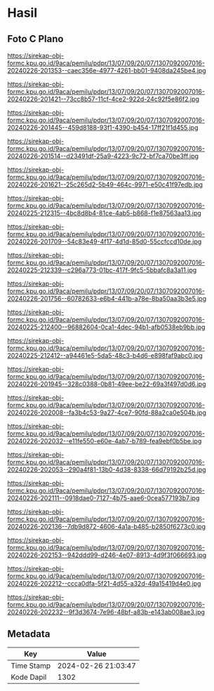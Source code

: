 # Hasil

## Foto C Plano

https://sirekap-obj-formc.kpu.go.id/9aca/pemilu/pdpr/13/07/09/20/07/1307092007016-20240226-201353--caec356e-4977-4261-bb01-9408da245be4.jpg

https://sirekap-obj-formc.kpu.go.id/9aca/pemilu/pdpr/13/07/09/20/07/1307092007016-20240226-201421--73cc8b57-11cf-4ce2-922d-24c92f5e86f2.jpg

https://sirekap-obj-formc.kpu.go.id/9aca/pemilu/pdpr/13/07/09/20/07/1307092007016-20240226-201445--459d8188-93f1-4390-b454-17ff21f1d455.jpg

https://sirekap-obj-formc.kpu.go.id/9aca/pemilu/pdpr/13/07/09/20/07/1307092007016-20240226-201514--d23491df-25a9-4223-9c72-bf7ca70be3ff.jpg

https://sirekap-obj-formc.kpu.go.id/9aca/pemilu/pdpr/13/07/09/20/07/1307092007016-20240226-201621--25c265d2-5b49-464c-9971-e50c41f97edb.jpg

https://sirekap-obj-formc.kpu.go.id/9aca/pemilu/pdpr/13/07/09/20/07/1307092007016-20240225-212315--4bc8d8b4-81ce-4ab5-b868-f1e87563aa13.jpg

https://sirekap-obj-formc.kpu.go.id/9aca/pemilu/pdpr/13/07/09/20/07/1307092007016-20240226-201709--54c83e49-4f17-4d1d-85d0-55ccfccd10de.jpg

https://sirekap-obj-formc.kpu.go.id/9aca/pemilu/pdpr/13/07/09/20/07/1307092007016-20240225-212339--c296a773-01bc-417f-9fc5-5bbafc8a3a11.jpg

https://sirekap-obj-formc.kpu.go.id/9aca/pemilu/pdpr/13/07/09/20/07/1307092007016-20240226-201756--60782633-e6b4-441b-a78e-8ba50aa3b3e5.jpg

https://sirekap-obj-formc.kpu.go.id/9aca/pemilu/pdpr/13/07/09/20/07/1307092007016-20240225-212400--96882604-0ca1-4dec-94b1-afb0538eb9bb.jpg

https://sirekap-obj-formc.kpu.go.id/9aca/pemilu/pdpr/13/07/09/20/07/1307092007016-20240225-212412--a94461e5-5da5-48c3-b4d6-e898faf9abc0.jpg

https://sirekap-obj-formc.kpu.go.id/9aca/pemilu/pdpr/13/07/09/20/07/1307092007016-20240226-201945--328c0388-0b81-49ee-be22-69a3f497d0d6.jpg

https://sirekap-obj-formc.kpu.go.id/9aca/pemilu/pdpr/13/07/09/20/07/1307092007016-20240226-202008--fa3b4c53-9a27-4ce7-90fd-88a2ca0e504b.jpg

https://sirekap-obj-formc.kpu.go.id/9aca/pemilu/pdpr/13/07/09/20/07/1307092007016-20240226-202032--e11fe550-e60e-4ab7-b789-fea9ebf0b5be.jpg

https://sirekap-obj-formc.kpu.go.id/9aca/pemilu/pdpr/13/07/09/20/07/1307092007016-20240226-202053--290a4f81-13b0-4d38-8338-66d79192b25d.jpg

https://sirekap-obj-formc.kpu.go.id/9aca/pemilu/pdpr/13/07/09/20/07/1307092007016-20240226-202111--0918dae0-7127-4b75-aae6-0cea577193b7.jpg

https://sirekap-obj-formc.kpu.go.id/9aca/pemilu/pdpr/13/07/09/20/07/1307092007016-20240226-202136--7db9d872-4606-4a1a-b485-b2850f6273c0.jpg

https://sirekap-obj-formc.kpu.go.id/9aca/pemilu/pdpr/13/07/09/20/07/1307092007016-20240226-202153--942ddd99-d246-4e07-8913-4d9f3f066693.jpg

https://sirekap-obj-formc.kpu.go.id/9aca/pemilu/pdpr/13/07/09/20/07/1307092007016-20240226-202212--ccca0dfa-5f21-4d55-a32d-49a15419d4e0.jpg

https://sirekap-obj-formc.kpu.go.id/9aca/pemilu/pdpr/13/07/09/20/07/1307092007016-20240226-202232--9f3d3674-7e96-48bf-a83b-e143ab008ae3.jpg


## Metadata

| Key        | Value               |
| ---------- | ------------------- |
| Time Stamp | 2024-02-26 21:03:47 |
| Kode Dapil | 1302                |



